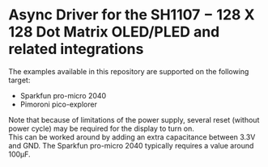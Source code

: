 # Async Driver for the SH1107 − 128 X 128 Dot Matrix OLED/PLED and related integrations

The examples available in this repository are supported on the following target:

- Sparkfun pro-micro 2040
- Pimoroni pico-explorer

Note that because of limitations of the power supply, several reset (without power cycle) may be
required for the display to turn on.  
This can be worked around by adding an extra capacitance between 3.3V and GND. The Sparkfun pro-micro
2040 typically requires a value around 100μF.
